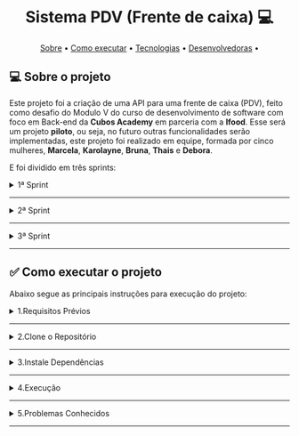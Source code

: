 <h1 align="center"> 
	Sistema PDV (Frente de caixa) 💻
</h1>

<p align="center">
 <a href="#-sobre-o-projeto">Sobre</a> •
 <a href="#-como-executar-o-projeto">Como executar</a> • 
 <a href="#-linguagem-utilizada">Tecnologias</a> • 
   <a href="#-pre-requisitos">Desenvolvedoras</a> • 
</p>

## 💻 Sobre o projeto

Este projeto foi a criação de uma API para uma frente de caixa (PDV), feito como desafio do Modulo V do curso de desenvolvimento de software com foco em Back-end da **Cubos Academy** em parceria com a **Ifood**. Esse será um projeto **piloto**, ou seja, no futuro outras funcionalidades serão implementadas, este projeto foi realizado em equipe, formada por cinco mulheres, **Marcela**, **Karolayne**, **Bruna**, **Thais** e **Debora**.

E foi dividido em três sprints:

<details>
<summary>1ª Sprint</summary>
<br>

- **Banco de Dados:**
Criação tabelas e colunas para **usuarios** e **categorias**.

- **Listar categorias:**
Essa é a rota que será chamada quando o usuário quiser listar todas as categorias cadastradas.

- **Cadastrar usuário:**
Essa é a rota que será utilizada para cadastrar um novo usuário no sistema.

- **Efetuar login do usuário:**
Essa é a rota que permite o usuário cadastrado realizar o login no sistema.

- **Detalhar perfil do usuário logado:**
Essa é a rota que permite o usuário logado a visualizar os dados do seu próprio perfil, de acordo com a validação do token de autenticação.

- **Editar perfil do usuário logado:**
Essa é a rota que permite o usuário logado atualizar informações de seu próprio cadastro, de acordo com a validação do token de autenticação.

- **Efetuar deploy da aplicação:**
Fizemos o deploy do projeto, pelo site da Cyclic. Em "como executar o projeto" você encontrará o link do deploy.

</details>

---

<details>
<summary>2ª Sprint</summary>
<br>

- **Cadastrar Produto:**
Essa é a rota que permite o usuário logado cadastrar um novo produto no sistema.

- **Editar dados do produto:**
Essa é a rota que permite o usuário logado a atualizar as informações de um produto cadastrado.

- **Listar Produtos:**
Essa é a rota que será chamada quando o usuário logado quiser listar todos os produtos cadastrados.

- **Detalhar Produto:**
Essa é a rota que permite o usuário logado obter um de seus produtos cadastrados.

- **Excluir Produto por ID:**
Essa é a rota que será chamada quando o usuário logado quiser excluir um de seus produtos cadastrados.

- **Cadastrar Cliente:**
Essa é a rota que permite usuário logado cadastrar um novo cliente no sistema.

- **Editar dados do cliente:**
Essa é a rota que permite o usuário realizar atualização de um cliente cadastrado.

- **Listar Clientes:**
Essa é a rota que será chamada quando o usuário logado quiser listar todos os clientes cadastrados.

- **Detalhar Cliente:**
Essa é a rota que será chamada quando o usuário logado quiser obter um de seus clientes cadastrados.

</details>

---

<details>
<summary>3ª Sprint</summary>
<br>

- **Cadastrar Pedido:**
Essa é a rota que será utilizada para cadastrar um novo pedido no sistema. E após o pedido cadastrado é enviado um e-mail para o cliente notificando que o pedido foi efetuado com sucesso. 

- **Listar Pedidos:**
Essa é a rota que será chamada quando o usuário logado quiser listar todos os pedidos cadastrados.

- **Aplicar validação na exclusão de produto:**
Foi aplicada uma regra de negócio que não permitirá exclusão de produto que tenha sido registrado em algum pedido.

- **Aprimorar cadastro/atualização de produto:**
Foram aprimorados o cadastro e a atualização de produto para permitir vincular uma imagem a um produto. 

- **Aprimorar exclusão de produto:**
Foi aprimorada a exclusão de produto para que quando o produto for excluído também seja removida a imagem vinculada a ele na servidor de armazenamento.

</details>

---

## ✅ Como executar o projeto

 Abaixo segue as principais instruções para execução do projeto:

<details>
<summary>1.Requisitos Prévios</summary>
<br>

Para que seja realizado requisições com os verbos POST, PUT, DELETE use a extensão Thunder Client do VSCode, o aplicativo Insomnia ou similar.

- [Git](https://git-scm.com)
- [Node.js](https://nodejs.org/en/)
- [VSCode](https://code.visualstudio.com/)
- [JavaScript](https://developer.mozilla.org/pt-BR/docs/Web/JavaScript)
- [Insomnia](https://insomnia.rest/download)

</details>

---

<details>
<summary>2.Clone o Repositório</summary>
<br>

**Passo 1: Obtenha o URL do Repositório**
- https://github.com/KarolayneADP/SistemaPDV

**Passo 2: Abra o Terminal ou Prompt de Comando e Clone o repositório**
- Vá ate á URL do repositório e clique no canto superior direito em **Code**.
- Selecione a chave de sua preferência e dê o comando git clone.
- Pressione Enter para executar o comando. O Git irá baixar todos os arquivos do repositório para o diretório atual.

</details>

---

<details>
<summary>3.Instale Dependências</summary>
<br>

No seu terminal digite o comando **npm install** para instalar todas as dependências do projeto.

</details>

---

<details>
<summary>4.Execução</summary>
<br>

- O Projeto pode ser inicializado localmente atravéz do comando **npm start**.
- A API estará disponível em http://localhost:3000.
- Tabem estará disponivel, por tempo limitado, atravéz do link do deploy do projeto https://pdv-equipe-codein5.cyclic.app/.

</details>

---

<details>
<summary>5.Problemas Conhecidos</summary>
<br>

 - Se encontrar problemas com a conexão com o banco de dados, verifique as configurações no arquivo .env.

**Informações para Complementar arquivo .env.:**

kEY_ID= 005f88682bf09180000000001
kEY_NAME= equipeCodeIn5
APP_KEY= K005wmjWoBzXPgMwtv7OEFRlhM9XOSo
ENDPOINT_S3= s3.us-east-005.backblazeb2.com
BACKBLAZE_BACKET = equipeCodeIn5

EMAIL_HOST=smtp.sendgrid.net
EMAIL_PORT=465
EMAIL_USER=apikey
EMAIL_PASS="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"
EMAIL_NAME="PDV-Equipe-CodeIn5"
EMAIL_FROM=pdv.equipecodein5@gmail.com

</details>

---